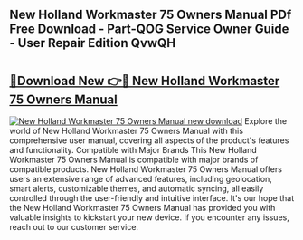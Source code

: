 ## New Holland Workmaster 75 Owners Manual PDf Free Download - Part-QOG Service Owner Guide - User Repair Edition QvwQH

# <h2><a href="http://bc92894.oget.top/?id=New+Holland+Workmaster+75+Owners+Manual">🔗Download New 👉🔴 New Holland Workmaster 75 Owners Manual</a></h2>

[![New Holland Workmaster 75 Owners Manual new download](https://i.imgur.com/5g1atiW.png)](http://bc92894.oget.top/?id=New+Holland+Workmaster+75+Owners+Manual)
Explore the world of New Holland Workmaster 75 Owners Manual with this comprehensive user manual, covering all aspects of the product's features and functionality. Compatible with Major Brands This New Holland Workmaster 75 Owners Manual is compatible with major brands of compatible products. New Holland Workmaster 75 Owners Manual offers users an extensive range of advanced features, including geolocation, smart alerts, customizable themes, and automatic syncing, all easily controlled through the user-friendly and intuitive interface. It's our hope that the New Holland Workmaster 75 Owners Manual has provided you with valuable insights to kickstart your new device. If you encounter any issues, reach out to our customer service.
